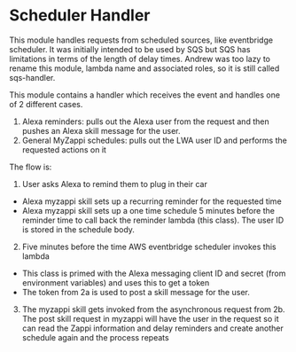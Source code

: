 # Scheduler Handler
This module handles requests from scheduled sources, like eventbridge scheduler. 
It was initially intended to be used by SQS but SQS has limitations in terms of the length
of delay times. 
Andrew was too lazy to rename this module, lambda name and associated roles, so it is still
called sqs-handler.

This module contains a handler which receives the event and handles one of 2 different cases.
1. Alexa reminders: pulls out the Alexa user from the request and then pushes an Alexa skill message for the user.
2. General MyZappi schedules: pulls out the LWA user ID and performs the requested actions on it 

The flow is:
1. User asks Alexa to remind them to plug in their car 
* Alexa myzappi skill sets up a recurring reminder for the requested time
* Alexa myzappi skill sets up a one time schedule 5 minutes before the reminder time to call back the reminder lambda (this class). The user ID is stored in the schedule body.
2. Five minutes before the time AWS eventbridge scheduler invokes this lambda
* This class is primed with the Alexa messaging client ID and secret (from environment variables) and uses this to get a token 
* The token from 2a is used to post a skill message for the user.
3. The myzappi skill gets invoked from the asynchronous request from 2b. The post skill request in myzappi will have 
the user in the request so it can read the Zappi information and delay reminders and create another schedule
again and the process repeats
